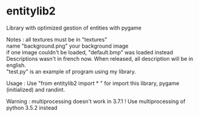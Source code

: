 # entitylib2
Library with optimized gestion of entities with pygame

Notes :
all textures must be in "textures"  
name "background.png" your background image  
if one image couldn't be loaded, "default.bmp" was loaded instead  
Descriptions wasn't in french now. When released, all description will be in english.  
"test.py" is an example of program using my library.

Usage :
Use "from entitylib2 import * " for import this library, pygame (initialized) and randint.

Warning : multiprocessing doesn't work in 3.7.1 !
Use multiprocessing of python 3.5.2 instead
